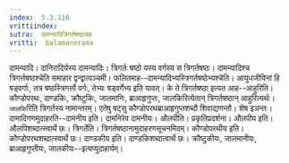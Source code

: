```yaml
---
index:  5.3.116
vrittiindex: 
sutra:  दामन्यादित्रिगर्तषष्ठाच्छः
vritti:  balamanorama 
---
```


दामन्यादि। दानिरादिर्यस्य दामन्यादिः। त्रिगर्तः षष्ठो यस्य वर्गस्य स त्रिगर्तषष्ठः। दामन्यादिश्च त्रिगर्त्तषष्ठश्चेति समाहार द्वन्द्वात्पञ्चमी। फलितमाह--दामन्यादिभ्यस्त्रिगर्तषष्ठेभ्यश्चेति। आयुधजीविनां हि षड्वर्गाः, तत्र षष्ठस्त्रिगर्त्तो वर्गः, तेभ्यः षड्वर्गेभ्य इति यावत्। के ते त्रिगर्तषष्ठा इत्यत आह--आहुरिति। कौण्डोपरथः, दाण्डकिः, क्रौष्टुकिः, जालमानिः, ब्राआहृगुप्तः, जालकिरित्येतान् त्रिगर्तषष्ठान् आहुरित्यर्थः। `जालकि`रिति त्रिगर्तस्य नामान्तरम्। एतेषु षट्सु कौण्डोपरथब्राआहृगुप्तशब्दौ शिवाद्यणन्तौ। शेष इञन्तः। दामादिगणमुदाहरति--दामनीय इति। दामनिरेव दामनीयः। औलपीति। प्रकृतिप्रदर्शना। औलपीय इति। औलपिशब्दात्स्वार्थे छः। त्रिगर्तेति। त्रिगर्तषष्ठानामुदाहरणसूचनमिदम्। कौण्डोपरथीय इति। कौण्डोपरथशब्दात्स्वार्थे छः। दाण्डकीय इति। दाण्डकिशब्दात्वार्थे छः। क्रौष्टुकीयः, जालमानीयः, ब्राआहृगुप्तीयः, जालकीयः--इत्यप्युदाहार्यम्। 

